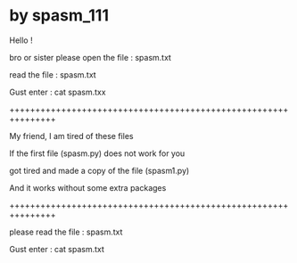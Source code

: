 # by spasm_111

  Hello !
  
  bro or sister please open the file : spasm.txt

  read the file : spasm.txt
  
  Gust enter : cat spasm.txx
  
+++++++++++++++++++++++++++++++++++++++++++++++++++++++++++++++

  My friend, I am tired of these files

  If the first file (spasm.py) does not work for you

  got tired and made a copy of the file (spasm1.py)

  And it works without some extra packages

+++++++++++++++++++++++++++++++++++++++++++++++++++++++++++++++

  please read the file : spasm.txt
  
  Gust enter : cat spasm.txt